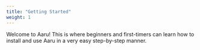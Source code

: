 ```yaml
---
title: "Getting Started"
weight: 1
---
```


Welcome to Aaru! This is where beginners and first-timers can learn how to install and use Aaru in a very easy step-by-step manner.